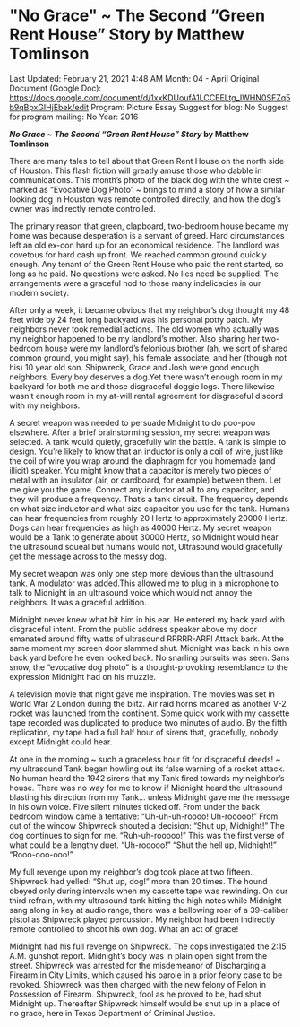 # "No Grace" ~ The Second “Green Rent House” Story by Matthew Tomlinson

Last Updated: February 21, 2021 4:48 AM
Month: 04 - April
Original Document (Google Doc): https://docs.google.com/document/d/1xxKDUoufA1LCCEELtg_IWHN0SFZq5b9qBpxGIHjEbek/edit
Program: Picture Essay
Suggest for blog: No
Suggest for program mailing: No
Year: 2016

***No Grace ~ The Second “Green Rent House” Story* by Matthew Tomlinson** 

There are many tales to tell about that Green Rent House on the north side of Houston. This flash fiction will greatly amuse those who dabble in communications. This month’s photo of the black dog with the white crest ~ marked as “Evocative Dog Photo” ~ brings to mind a story of how a similar looking dog in Houston was remote controlled directly, and how the dog’s owner was indirectly remote controlled.

The primary reason that green, clapboard, two-bedroom house became my home was because desperation is a servant of greed. Hard circumstances left an old ex-con hard up for an economical residence. The landlord was covetous for hard cash up front. We reached common ground quickly enough. Any tenant of the Green Rent House who paid the rent started, so long as he paid. No questions were asked. No lies need be supplied. The arrangements were a graceful nod to those many indelicacies in our modern society.

After only a week, it became obvious that my neighbor’s dog thought my 48 feet wide by 24 feet long backyard was his personal potty patch. My neighbors never took remedial actions. The old women who actually was my neighbor happened to be my landlord’s mother. Also sharing her two-bedroom house were my landlord’s felonious brother (ah, we sort of shared common ground, you might say), his female associate, and her (though not his) 10 year old son. Shipwreck, Grace and Josh were good enough neighbors. Every boy deserves a dog.Yet there wasn’t enough room in my backyard for both me and those disgraceful doggie logs. There likewise wasn’t enough room in my at-will rental agreement for disgraceful discord with my neighbors.

A secret weapon was needed to persuade Midnight to do poo-poo elsewhere. After a brief brainstorming session, my secret weapon was selected. A tank would quietly, gracefully win the battle. A tank is simple to design. You’re likely to know that an inductor is only a coil of wire, just like the coil of wire you wrap around the diaphragm for you homemade (and illicit) speaker. You might know that a capacitor is merely two pieces of metal with an insulator (air, or cardboard, for example) between them. Let me give you the game. Connect any inductor at all to any capacitor, and they will produce a frequency. That’s a tank circuit. The frequency depends on what size inductor and what size capacitor you use for the tank. Humans can hear frequencies from roughly 20 Hertz to approximately 20000 Hertz. Dogs can hear frequencies as high as 40000 Hertz. My secret weapon would be a Tank to generate about 30000 Hertz, so Midnight would hear the ultrasound squeal but humans would not, Ultrasound would gracefully get the message across to the messy dog.

My secret weapon was only one step more devious than the ultrasound tank. A modulator was added.This allowed me to plug in a microphone to talk to Midnight in an ultrasound voice which would not annoy the neighbors. It was a graceful addition.

Midnight never knew what bit him in his ear. He entered my back yard with disgraceful intent. From the public address speaker above my door emanated around fifty watts of ultrasound RRRRR-ARF! Attack bark. At the same moment my screen door slammed shut. Midnight was back in his own back yard before he even looked back. No snarling pursuits was seen. Sans snow, the “evocative dog photo” is a thought-provoking resemblance to the expression Midnight had on his muzzle.

A television movie that night gave me inspiration. The movies was set in World War 2 London during the blitz. Air raid horns moaned as another V-2 rocket was launched from the continent. Some quick work with my cassette tape recorded was duplicated to produce two minutes of audio. By the fifth replication, my tape had a full half hour of sirens that, gracefully, nobody except Midnight could hear.

At one in the morning ~ such a graceless hour fit for disgraceful deeds! ~ my ultrasound Tank began howling out its false warning of a rocket attack. No human heard the 1942 sirens that my Tank fired towards my neighbor’s house. There was no way for me to know if Midnight heard the ultrasound blasting his direction from my Tank... unless Midnight gave me the message in his own voice. Five silent minutes ticked off. From under the back bedroom window came a tentative: “Uh-uh-uh-roooo! Uh-rooooo!” From out of the window Shipwreck shouted a decision: “Shut up, Midnight!” The dog continues to sign for me. “Ruh-uh-rooooo!” This was the first verse of what could be a lengthy duet. “Uh-rooooo!” “Shut the hell up, Midnight!” “Rooo-ooo-ooo!”

My full revenge upon my neighbor’s dog took place at two fifteen. Shipwreck had yelled: “Shut up, dog!” more than 20 times. The hound obeyed only during intervals when my cassette tape was rewinding. On our third refrain, with my ultrasound tank hitting the high notes while Midnight sang along in key at audio range, there was a bellowing roar of a 39-caliber pistol as Shipwreck played percussion. My neighbor had been indirectly remote controlled to shoot his own dog. What an act of grace!

Midnight had his full revenge on Shipwreck. The cops investigated the 2:15 A.M. gunshot report. Midnight’s body was in plain open sight from the street. Shipwreck was arrested for the misdemeanor of Discharging a Firearm in City Limits, which caused his parole in a prior felony case to be revoked. Shipwreck was then charged with the new felony of Felon in Possession of Firearm. Shipwreck, fool as he proved to be, had shut Midnight up. Thereafter Shipwreck himself would be shut up in a place of no grace, here in Texas Department of Criminal Justice.